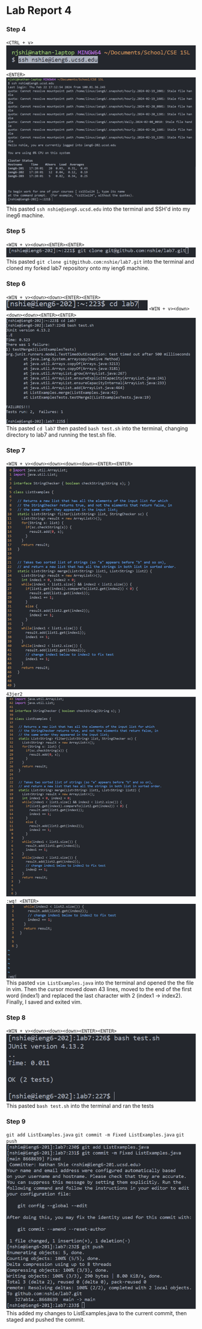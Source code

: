 # Lab Report 4

### Step 4
`<CTRL + v>`
![](lab4-step4-before.png)
`<ENTER>`
![](lab4-step4-after.png)
This pasted `ssh nshie@ieng6.ucsd.edu` into the terminal and SSH'd into my ineg6 machine.

### Step 5
`<WIN + v><down><ENTER><ENTER>`
![](lab4-step5-before.png)
This pasted `git clone git@github.com:nshie/lab7.git` into the terminal and cloned my forked lab7 repository onto my ieng6 machine.

### Step 6
`<WIN + v><down><down><ENTER><ENTER>`
![](lab4-step6-before.png)
`<WIN + v><down><down><down><ENTER><ENTER>`
![](lab4-step6-after.png)
This pasted `cd lab7` then pasted `bash test.sh` into the terminal, changing directory to lab7 and running the test.sh file.

### Step 7
`<WIN + v><down><down><down><down><ENTER><ENTER>`
![](lab4-step7-1.png)
`43jer2`
![](lab4-step7-2.png)
`:wq! <ENTER>`
![](lab4-step7-3.png)
This pasted `vim ListExamples.java` into the terminal and opened the the file in vim.
Then the cursor moved down 43 lines, moved to the end of the first word (index1) and replaced the last character with 2 (index1 -> index2).
Finally, I saved and exited vim.

### Step 8
`<WIN + v><down><down><down><ENTER><ENTER>`
![](lab4-step8.png)
This pasted `bash test.sh` into the terminal and ran the tests

### Step 9
`git add ListExamples.java`
`git commit -m Fixed ListExamples.java`
`git push`
![](lab4-step9.png)
This added my changes to ListExamples.java to the current commit, then staged and pushed the commit.
